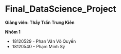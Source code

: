 # Final_DataScience_Project
**Giảng viên: Thầy Trần Trung Kiên**

**Nhóm 1**
* 18120529 - Phan Văn Võ Quyền
* 18120540 - Phạm Minh Sỹ
